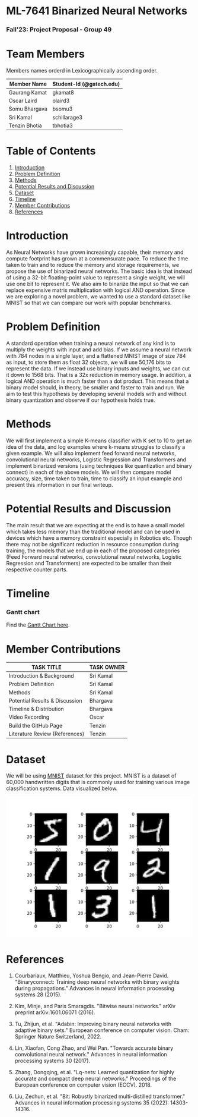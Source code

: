 # ML-7641 Binarized Neural Networks
<!-- >How far can you go on datsets like MNIST with neural nets of 1s and 0s -->

### Fall'23: Project Proposal - Group 49

# Team Members
Members names orderd in Lexicographically ascending order.

| Member Name                      | Student-Id (@gatech.edu) |
|----------------------------------|----------------|
| Gaurang Kamat                    | gkamat8        |
| Oscar Laird                      | olaird3        |
| Somu Bhargava                    | bsomu3         |
| Sri Kamal                        | schillarage3   |
| Tenzin Bhotia                    | tbhotia3       |

# Table of Contents
1. [Introduction](#introduction)
2. [Problem Definition ](#problem-definition)
3. [Methods](#methods)
4. [Potential Results and Discussion ](#potential-results-and-discussion)
5. [Dataset](#dataset)
6. [Timeline](#timeline)
7. [Member Contributions](#member-contributions)
8. [References](#references)

# Introduction 

As Neural Networks have grown increasingly capable, their memory and compute footprint has grown at a commensurate pace. To reduce the time taken to train and to reduce the memory and storage requirements, we propose the use of binarized neural networks. The basic idea is that instead of using a 32-bit floating-point value to represent a single weight, we will use one bit to represent it. We also aim to binarize the input so that we can replace expensive matrix multiplication with logical AND operation. Since we are exploring a novel problem, we wanted to use a standard dataset like MNIST so that we can compare our work with popular benchmarks. 

# Problem Definition 

A standard operation when training a neural network of any kind is to multiply the weights with input and add bias. If we assume a neural network with 784 nodes in a single layer, and a flattened MNIST image of size 784 as input, to store them as float 32 objects, we will use 50,176 bits to represent the data. If we instead use binary inputs and weights, we can cut it down to 1568 bits. That is a 32x reduction in memory usage. In addition, a logical AND operation is much faster than a dot product. This means that a binary model should, in theory, be smaller and faster to train and run. We aim to test this hypothesis by developing several models with and without binary quantization and observe if our hypothesis holds true. 

# Methods 

We will first implement a simple K-means classifier with K set to 10 to get an idea of the data, and log examples where k-means struggles to classify a given example. We will also implement feed forward neural networks, convolutional neural networks, Logistic Regression and Transformers and implement binarized versions (using techniques like quantization and binary connect) in each of the above models. We will then compare model accuracy, size, time taken to train, time to classify an input example and present this information in our final writeup. 

# Potential Results and Discussion 

The main result that we are expecting at the end is to have a small model which takes less memory than the traditional model and can be used in devices which have a memory constraint especially in Robotics etc. Though there may not be significant reduction in resource consumption during training, the models that we end up in each of the proposed categories (Feed Forward neural networks, convolutional neural networks, Logistic Regression and Transformers) are expected to be smaller than their respective counter parts. 

# Timeline 

### Gantt chart 

Find the [Gantt Chart here](https://gtvault-my.sharepoint.com/:x:/g/personal/bsomu3_gatech_edu/EelUHYYmrTRGlW9DHgme1MUBtKZvp8KfHR6h5FXsjXqcjg?e=aNcJNW). 

# Member Contributions

| TASK TITLE                       | TASK OWNER |
|----------------------------------|------------|
| Introduction & Background        | Sri Kamal  |
| Problem Definition               | Sri Kamal  |
| Methods                          | Sri Kamal  |
| Potential Results & Discussion   | Bhargava   |
| Timeline & Distribution          | Bhargava   |
| Video Recording                  | Oscar      |
| Build the GitHub Page            | Tenzin     |
| Literature Review (References)   | Tenzin     |

 

# Dataset 

We will be using [MNIST](https://knowyourdata-tfds.withgoogle.com/#tab=STATS&dataset=mnist) dataset for this project. MNIST is a dataset of 60,000 handwritten digits that is commonly used for training various image classification systems. Data visualized below. 

 ![MNIST](images/mnist.webp)


# References 

1. Courbariaux, Matthieu, Yoshua Bengio, and Jean-Pierre David. "Binaryconnect: Training deep neural networks with binary weights during propagations." Advances in neural information processing systems 28 (2015). 

2. Kim, Minje, and Paris Smaragdis. "Bitwise neural networks." arXiv preprint arXiv:1601.06071 (2016). 

3. Tu, Zhijun, et al. "Adabin: Improving binary neural networks with adaptive binary sets." European conference on computer vision. Cham: Springer Nature Switzerland, 2022. 

4. Lin, Xiaofan, Cong Zhao, and Wei Pan. "Towards accurate binary convolutional neural network." Advances in neural information processing systems 30 (2017). 

5. Zhang, Dongqing, et al. "Lq-nets: Learned quantization for highly accurate and compact deep neural networks." Proceedings of the European conference on computer vision (ECCV). 2018. 

6. Liu, Zechun, et al. "Bit: Robustly binarized multi-distilled transformer." Advances in neural information processing systems 35 (2022): 14303-14316. 